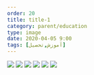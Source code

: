 ```yaml
---
order: 20
title: title-1
category: parent/education
type: image
date: 2020-04-05 9:00
tags: [آموزش,تحصیل]
---
```


![](../../static/images/education1.webp)
![](../../static/images/education2.webp)
![](../../static/images/education3.webp)
![](../../static/images/education4.webp)
![](../../static/images/education5.webp)
![](../../static/images/education6.webp)